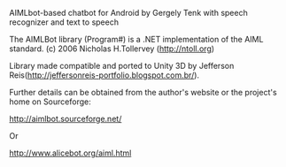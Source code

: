 AIMLbot-based chatbot for Android by Gergely Tenk with speech recognizer and text to speech

The AIMLBot library (Program#) is a .NET implementation of the AIML standard. (c) 2006 Nicholas H.Tollervey (http://ntoll.org)

Library made compatible and ported to Unity 3D by Jefferson Reis(http://jeffersonreis-portfolio.blogspot.com.br/).

Further details can be obtained from the author's website or the project's home on Sourceforge:

http://aimlbot.sourceforge.net/

Or

http://www.alicebot.org/aiml.html
